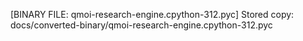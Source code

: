 [BINARY FILE: qmoi-research-engine.cpython-312.pyc]
Stored copy: docs/converted-binary/qmoi-research-engine.cpython-312.pyc
